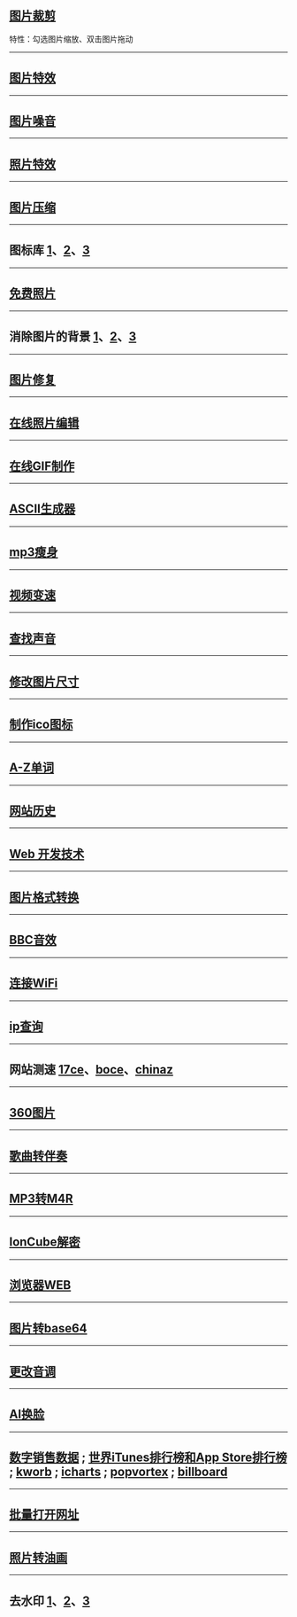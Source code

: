 ## [图片裁剪](https://jiobxn.github.io/%E5%9B%BE%E7%89%87%E8%A3%81%E5%89%AA/)
特性：勾选图片缩放、双击图片拖动

****

## [图片特效](https://photomosh.com/)

****

## [图片噪音](https://pinetools.com/add-noise-image)

****

## [照片特效](https://photofunia.com/cn/)

****

## [图片压缩](https://www.bejson.com/ui/compress_img/)

****

## 图标库 [1](https://www.iconfont.cn/)、[2](https://icon-icons.com/)、[3](https://icons.getbootstrap.com/)

****

## [免费照片](https://librestock.com/)

****

## 消除图片的背景 [1](https://www.remove.bg/zh)、[2](https://www.fococlipping.com/)、[3](https://bgsub.cn/)

****

## [图片修复](https://huggingface.co/spaces/Sanster/Lama-Cleaner-lama)

****

## [在线照片编辑](https://www.photopea.com/)

****

## [在线GIF制作](https://ezgif.com/)

****

## [ASCII生成器](https://ascii-generator.site/)

****

## [mp3瘦身](https://online-audio-converter.com/cn/)

****

## [视频变速](https://www.apowersoft.cn/adjust-video-speed)

****

## [查找声音](https://www.findsounds.com/)

****

## [修改图片尺寸](https://www.sojson.com/image/change.html)

****

## [制作ico图标](http://www.bitbug.net/)

****

## [A-Z单词](http://www.517ming.com/a-kaitou-danci.html)

****

## [网站历史](https://web.archive.org/)

****

## [Web 开发技术](https://developer.mozilla.org/zh-CN/docs/Web)

****

## [图片格式转换](https://cloudconvert.com/)

****

## [BBC音效](https://sound-effects.bbcrewind.co.uk/)

****

## [连接WiFi](https://wificard.io/)


****

## [ip查询](https://ip.zxinc.org/api.php?type=js&ip=1.1.1.1)

****

## 网站测速 [17ce](https://www.17ce.com/)、[boce](https://www.boce.com/)、[chinaz](http://tool.chinaz.com/)

****

## [360图片](https://airpano.org.cn/)

<!-- ## [18+](https://theporndude.com/zh) -->

****

## [歌曲转伴奏](https://vocalremover.org/zh/)

****

## [MP3转M4R](https://ringtonemaker.com/zh/)

****

## [IonCube解密](https://easytoyou.eu/)

****

## [浏览器WEB](https://hs.etherdream.com/)

****

## [图片转base64](https://codebeautify.org/image-to-base64-converter)

****

## [更改音调](https://vocalremover.org/zh/)

****

## [AI换脸](https://faceswapper.ai/)

****

## [数字销售数据](http://www.digitalsalesdata.com/diydsd.php) ; [世界iTunes排行榜和App Store排行榜](https://itopchart.com/) ; [kworb](https://kworb.net/charts/) ; [icharts](https://www.icharts.co.za/us/music/topsongs) ; [popvortex](https://www.popvortex.com/music/charts/) ; [billboard](https://www.billboard.com/) 

****

## [批量打开网址](http://www.openurls.com.cn/)

****

## [照片转油画](https://nffp.dogged.cn/)

****

## 去水印 [1](https://www.magiceraser.io/)、[2](https://theinpaint.com/)、[3](https://remover.zmo.ai/)
